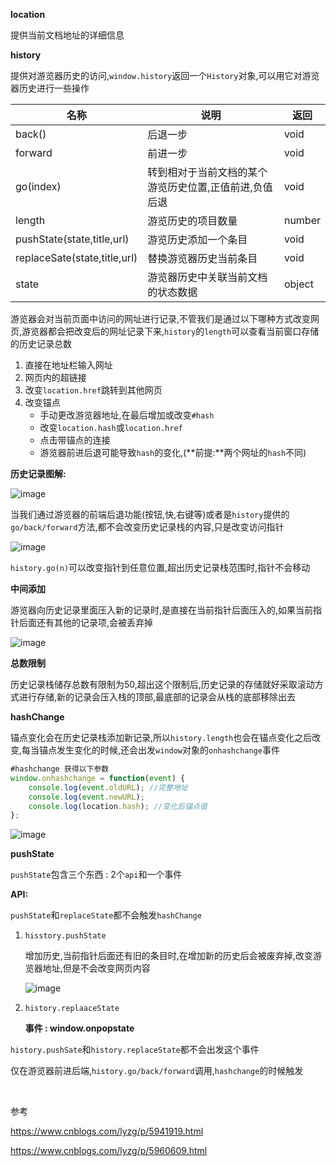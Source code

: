 **location**

提供当前文档地址的详细信息

**history**		

提供对游览器历史的访问,`window.history`返回一个`History`对象,可以用它对游览器历史进行一些操作

| 名称                         | 说明                                                   | 返回   |
| ---------------------------- | ------------------------------------------------------ | ------ |
| back()                       | 后退一步                                               | void   |
| forward                      | 前进一步                                               | void   |
| go(index)                    | 转到相对于当前文档的某个游览历史位置,正值前进,负值后退 | void   |
| length                       | 游览历史的项目数量                                     | number |
| pushState(state,title,url)   | 游览历史添加一个条目                                   | void   |
| replaceSate(state,title,url) | 替换游览器历史当前条目                                 | void   |
| state                        | 游览器历史中关联当前文档的状态数据                     | object |







​	游览器会对当前页面中访问的网址进行记录,不管我们是通过以下哪种方式改变网页,游览器都会把改变后的网址记录下来,`history`的`length`可以查看当前窗口存储的历史记录总数

1. 直接在地址栏输入网址
2. 网页内的超链接
3. 改变`location.href`跳转到其他网页
4. 改变锚点
    - 手动更改游览器地址,在最后增加或改变`#hash`
    - 改变`location.hash`或`location.href`
    - 点击带锚点的连接
    - 游览器前进后退可能导致`hash`的变化,(**前提:**两个网址的`hash`不同)

**历史记录图解:**

![image](https://images2015.cnblogs.com/blog/459873/201610/459873-20161010141538024-734568915.png)



​		当我们通过游览器的前端后退功能(按钮,快,右键等)或者是`history`提供的`go/back/forward`方法,都不会改变历史记录栈的内容,只是改变访问指针 

![image](https://images2015.cnblogs.com/blog/459873/201610/459873-20161010141540727-763005808.png)

​	`history.go(n)`可以改变指针到任意位置,超出历史记录栈范围时,指针不会移动

**中间添加**

游览器向历史记录里面压入新的记录时,是直接在当前指针后面压入的,如果当前指针后面还有其他的记录项,会被丢弃掉

![image](https://images2015.cnblogs.com/blog/459873/201610/459873-20161010184405852-2092767860.png)

**总数限制**

历史记录栈储存总数有限制为50,超出这个限制后,历史记录的存储就好采取滚动方式进行存储,新的记录会压入栈的顶部,最底部的记录会从栈的底部移除出去

**hashChange**

​	锚点变化会在历史记录栈添加新记录,所以`history.length`也会在锚点变化之后改变,每当锚点发生变化的时候,还会出发`window`对象的`onhashchange`事件

```js
#hashchange 获得以下参数
window.onhashchange = function(event) {
    console.log(event.oldURL); //完整地址
    console.log(event.newURL);
    console.log(location.hash); //变化后锚点值
};
```



![image](https://images2015.cnblogs.com/blog/459873/201610/459873-20161014155747562-1970766655.png)



**pushState**

`pushState`包含三个东西 : 2个`api`和一个事件

   **API:**

​	`pushState`和`replaceState`都不会触发`hashChange`

1. `hisstory.pushState`

    增加历史,当前指针后面还有旧的条目时,在增加新的历史后会被废弃掉,改变游览器地址,但是不会改变网页内容

    ![image](https://images2015.cnblogs.com/blog/459873/201610/459873-20161020215910826-1874159974.png)

2. `history.replaaceState`

   **事件 : window.onpopstate**

​	`history.pushSate`和`history.replaceState`都不会出发这个事件

​		仅在游览器前进后端,`history.go/back/forward`调用,`hashchange`的时候触发

​	

参考

https://www.cnblogs.com/lyzg/p/5941919.html

https://www.cnblogs.com/lyzg/p/5960609.html